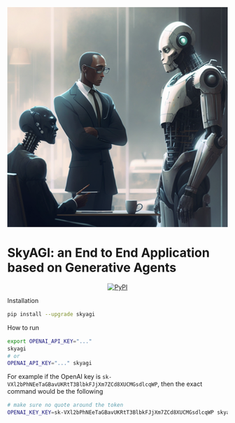 <div align="center">
    <img src="background.png" alt=""/>
</div>

# SkyAGI: an End to End Application based on Generative Agents
<p align="center">
    <a href="https://pypi.org/project/skyagi/">
        <img alt="PyPI" src="https://img.shields.io/pypi/v/skyagi?color=gree">
    </a>
</p>

Installation

```sh
pip install --upgrade skyagi
```

How to run

```sh
export OPENAI_API_KEY="..."
skyagi
# or
OPENAI_API_KEY="..." skyagi
```

For example if the OpenAI key is `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`, then the exact command would be the following

```sh
# make sure no quote around the token
OPENAI_KEY_KEY=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 skyagi
```
